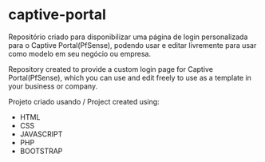 # captive-portal

Repositório criado para disponibilizar uma página de login personalizada para o Captive Portal(PfSense), podendo usar e editar livremente para usar como modelo em seu negócio ou empresa.

Repository created to provide a custom login page for Captive Portal(PfSense), which you can use and edit freely to use as a template in your business or company.


Projeto criado usando / Project created using:
- HTML
- CSS
- JAVASCRIPT
- PHP
- BOOTSTRAP
